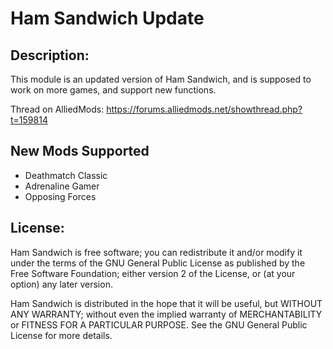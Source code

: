 Ham Sandwich Update
===================

Description:
------------
This module is an updated version of Ham Sandwich, and is supposed to work on more games, and support new functions.

Thread on AlliedMods: https://forums.alliedmods.net/showthread.php?t=159814

## New Mods Supported
* Deathmatch Classic
* Adrenaline Gamer 
* Opposing Forces

License:
--------
Ham Sandwich is free software; you can redistribute it and/or modify it
under the terms of the GNU General Public License as published by the
Free Software Foundation; either version 2 of the License, or (at
your option) any later version.

Ham Sandwich is distributed in the hope that it will be useful, but
WITHOUT ANY WARRANTY; without even the implied warranty of
MERCHANTABILITY or FITNESS FOR A PARTICULAR PURPOSE. See the GNU
General Public License for more details.
